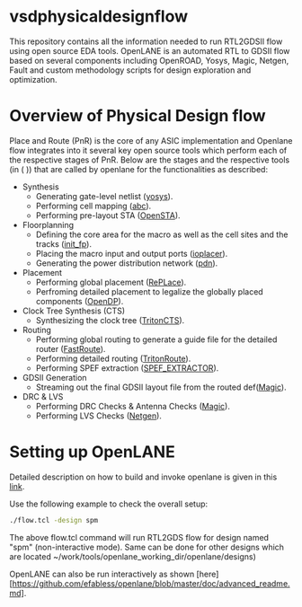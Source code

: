 # vsdphysicaldesignflow
This repository contains all the information needed to run RTL2GDSII flow using open source EDA tools. OpenLANE is an automated RTL to GDSII flow based on several components including OpenROAD, Yosys, Magic, Netgen, Fault and custom methodology scripts for design exploration and optimization.


# Overview of Physical Design flow
Place and Route (PnR) is the core of any ASIC implementation and Openlane flow integrates into it several key open source tools which perform each of the respective stages of PnR.
Below are the stages and the respective tools (in ( )) that are called by openlane for the functionalities as described:
- Synthesis
  - Generating gate-level netlist ([yosys](https://github.com/YosysHQ/yosys)).
  - Performing cell mapping ([abc](https://github.com/YosysHQ/yosys)).
  - Performing pre-layout STA ([OpenSTA](https://github.com/The-OpenROAD-Project/OpenSTA)).
- Floorplanning
  - Defining the core area for the macro as well as the cell sites and the tracks ([init_fp](https://github.com/The-OpenROAD-Project/OpenROAD/tree/master/src/init_fp)).
  - Placing the macro input and output ports ([ioplacer](https://github.com/The-OpenROAD-Project/ioPlacer/)).
  - Generating the power distribution network ([pdn](https://github.com/The-OpenROAD-Project/pdn/)).
- Placement
  - Performing global placement ([RePLace](https://github.com/The-OpenROAD-Project/RePlAce)).
  - Perfroming detailed placement to legalize the globally placed components ([OpenDP](https://github.com/The-OpenROAD-Project/OpenDP)).
- Clock Tree Synthesis (CTS)
  - Synthesizing the clock tree ([TritonCTS](https://github.com/The-OpenROAD-Project/OpenROAD/tree/master/src/TritonCTS)).
- Routing
  - Performing global routing to generate a guide file for the detailed router ([FastRoute](https://github.com/The-OpenROAD-Project/FastRoute/tree/openroad)).
  - Performing detailed routing ([TritonRoute](https://github.com/The-OpenROAD-Project/TritonRoute)).
  - Performing SPEF extraction ([SPEF_EXTRACTOR](https://github.com/HanyMoussa/SPEF_EXTRACTOR)).
- GDSII Generation
  - Streaming out the final GDSII layout file from the routed def([Magic](https://github.com/RTimothyEdwards/magic)).
- DRC & LVS
  - Performing DRC Checks & Antenna Checks ([Magic](https://github.com/RTimothyEdwards/magic)).
  - Performing LVS Checks ([Netgen](https://github.com/RTimothyEdwards/netgen)).
  
 # Setting up OpenLANE
 
 Detailed description on how to build and invoke openlane is given in this [link](https://github.com/njose939/openlane_build_script).
 
 Use the following example to check the overall setup:

```bash
./flow.tcl -design spm
```
The above flow.tcl command will run RTL2GDS flow for design named "spm" (non-interactive mode). Same can be done for other designs which are located ~/work/tools/openlane_working_dir/openlane/designs)

OpenLANE can also be run interactively as shown [here][https://github.com/efabless/openlane/blob/master/doc/advanced_readme.md].

